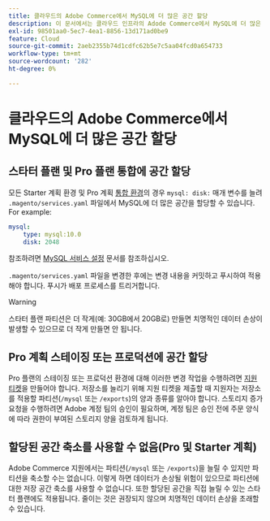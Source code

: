 ```yaml
---
title: 클라우드의 Adobe Commerce에서 MySQL에 더 많은 공간 할당
description: 이 문서에서는 클라우드 인프라의 Adode Commerce에서 MySQL에 더 많은 공간을 할당하는 방법에 대한 지침을 제공합니다.
exl-id: 98501aa0-5ec7-4ea1-8856-13d171ad0be9
feature: Cloud
source-git-commit: 2aeb2355b74d1cdfc62b5e7c5aa04fcd0a654733
workflow-type: tm+mt
source-wordcount: '282'
ht-degree: 0%

---
```


# 클라우드의 Adobe Commerce에서 MySQL에 더 많은 공간 할당


## 스타터 플랜 및 Pro 플랜 통합에 공간 할당

모든 Starter 계획 환경 및 Pro 계획 [통합 환경](/help/announcements/adobe-commerce-announcements/integration-environment-enhancement-request-pro-and-starter.md)의 경우 `mysql: disk:` 매개 변수를 늘려 `.magento/services.yaml` 파일에서 MySQL에 더 많은 공간을 할당할 수 있습니다. For example:

```yaml
mysql:
    type: mysql:10.0
    disk: 2048
```

참조하려면 [MySQL 서비스 설정](https://experienceleague.adobe.com/en/docs/commerce-cloud-service/user-guide/configure/service/mysql) 문서를 참조하십시오.

`.magento/services.yaml` 파일을 변경한 후에는 변경 내용을 커밋하고 푸시하여 적용해야 합니다. 푸시가 배포 프로세스를 트리거합니다.

>[!WARNING]
>
>스타터 플랜 파티션은 더 작게(예: 30GB에서 20GB로) 만들면 치명적인 데이터 손상이 발생할 수 있으므로 더 작게 만들면 안 됩니다.

## Pro 계획 스테이징 또는 프로덕션에 공간 할당

Pro 플랜의 스테이징 또는 프로덕션 환경에 대해 이러한 변경 작업을 수행하려면 [지원 티켓](/help/help-center-guide/help-center/magento-help-center-user-guide.md#merchant-not-displayed)을 만들어야 합니다. 저장소를 늘리기 위해 지원 티켓을 제출할 때 지원자는 저장소를 적용할 파티션(`/mysql` 또는 `/exports`)의 양과 종류를 알아야 합니다. 스토리지 증가 요청을 수행하려면 Adobe 계정 팀의 승인이 필요하며, 계정 팀은 승인 전에 주문 양식에 따라 권한이 부여된 스토리지 양을 검토하게 됩니다.

## 할당된 공간 축소를 사용할 수 없음(Pro 및 Starter 계획)

Adobe Commerce 지원에서는 파티션(`/mysql` 또는 `/exports`)을 늘릴 수 있지만 파티션을 축소할 수는 없습니다. 이렇게 하면 데이터가 손상될 위험이 있으므로 파티션에 대한 저장 공간 축소를 사용할 수 없습니다.
또한 할당된 공간을 직접 늘릴 수 있는 스타터 플랜에도 적용됩니다. 줄이는 것은 권장되지 않으며 치명적인 데이터 손상을 초래할 수 있습니다.
